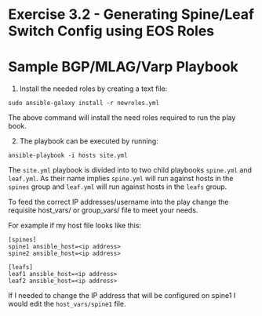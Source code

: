 # Exercise 3.2 - Generating Spine/Leaf Switch Config using EOS Roles
# Sample BGP/MLAG/Varp Playbook

1) Install the needed roles by creating a text file:
```
sudo ansible-galaxy install -r newroles.yml
```
The above command will install the need roles required to run the play book.

2) The playbook can be executed by running:

```
ansible-playbook -i hosts site.yml
```

The ```site.yml``` playbook is divided into to two child playbooks ```spine.yml``` and ```leaf.yml```.  As their name implies ```spine.yml``` will run against hosts in the `spines` group and ```leaf.yml``` will run against hosts in the `leafs` group.

To feed the correct IP addresses/username into the play change the requisite host_vars/ or group_vars/ file to meet your needs.

For example if my host file looks like this:

```
[spines]
spine1 ansible_host=<ip address>
spine2 ansible_host=<ip address>

[leafs]
leaf1 ansible_host=<ip address>
leaf2 ansible_host=<ip address>
```

If I needed to change the IP address that will be configured on spine1 I would edit the ```host_vars/spine1``` file.
